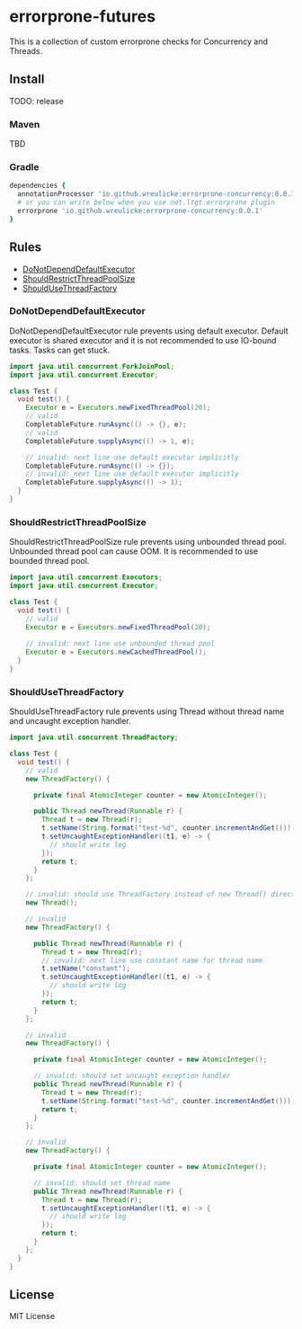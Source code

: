 # errorprone-futures

This is a collection of custom errorprone checks for Concurrency and Threads.

## Install

TODO: release

### Maven

TBD

### Gradle

```ruby
dependencies {
  annotationProcessor 'io.github.wreulicke:errorprone-concurrency:0.0.1'
  # or you can write below when you use net.ltgt.errorprone plugin
  errorprone 'io.github.wreulicke:errorprone-concurrency:0.0.1'
}
```

## Rules

- [DoNotDependDefaultExecutor](#donotdependdefaultexecutor)
- [ShouldRestrictThreadPoolSize](#shouldrestrictthreadpoolsize)
- [ShouldUseThreadFactory](#shouldusethreadfactory)

### DoNotDependDefaultExecutor

DoNotDependDefaultExecutor rule prevents using default executor.
Default executor is shared executor and it is not recommended to use IO-bound tasks.
Tasks can get stuck.

```java
import java.util.concurrent.ForkJoinPool;
import java.util.concurrent.Executor;

class Test {
  void test() {
    Executor e = Executors.newFixedThreadPool(20);
    // valid
    CompletableFuture.runAsync(() -> {}, e);
    // valid
    CompletableFuture.supplyAsync(() -> 1, e);

    // invalid: next line use default executor implicitly
    CompletableFuture.runAsync(() -> {});
    // invalid: next line use default executor implicitly
    CompletableFuture.supplyAsync(() -> 1);
  }
}
```

### ShouldRestrictThreadPoolSize

ShouldRestrictThreadPoolSize rule prevents using unbounded thread pool.
Unbounded thread pool can cause OOM. It is recommended to use bounded thread pool.

```java
import java.util.concurrent.Executors;
import java.util.concurrent.Executor;

class Test {
  void test() {
    // valid
    Executor e = Executors.newFixedThreadPool(20);
    
    // invalid: next line use unbounded thread pool
    Executor e = Executors.newCachedThreadPool();
  }
}
```

### ShouldUseThreadFactory

ShouldUseThreadFactory rule prevents using Thread without thread name and uncaught exception handler.

```java
import java.util.concurrent.ThreadFactory;

class Test {
  void test() {
    // valid
    new ThreadFactory() {

      private final AtomicInteger counter = new AtomicInteger();

      public Thread newThread(Runnable r) {
        Thread t = new Thread(r);
        t.setName(String.format("test-%d", counter.incrementAndGet()));
        t.setUncaughtExceptionHandler((t1, e) -> {
          // should write log
        });
        return t;
      }
    };

    // invalid: should use ThreadFactory instead of new Thread() directly
    new Thread();

    // invalid
    new ThreadFactory() {

      public Thread newThread(Runnable r) {
        Thread t = new Thread(r);
        // invalid: next line use constant name for thread name
        t.setName("constant");
        t.setUncaughtExceptionHandler((t1, e) -> {
          // should write log
        });
        return t;
      }
    };

    // invalid
    new ThreadFactory() {

      private final AtomicInteger counter = new AtomicInteger();

      // invalid: should set uncaught exception handler
      public Thread newThread(Runnable r) {
        Thread t = new Thread(r);
        t.setName(String.format("test-%d", counter.incrementAndGet()));
        return t;
      }
    };

    // invalid
    new ThreadFactory() {

      private final AtomicInteger counter = new AtomicInteger();

      // invalid: should set thread name
      public Thread newThread(Runnable r) {
        Thread t = new Thread(r);
        t.setUncaughtExceptionHandler((t1, e) -> {
          // should write log
        });
        return t;
      }
    };
  }
}
```

## License

MIT License